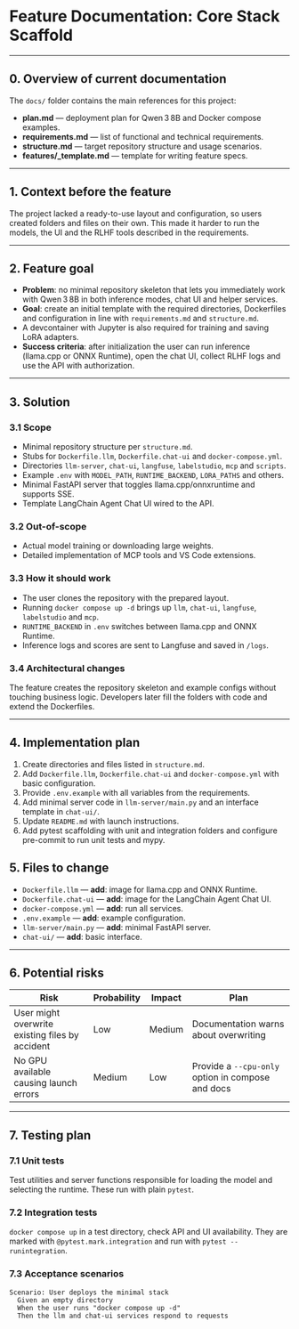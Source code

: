 # Feature Documentation: Core Stack Scaffold

---

## 0. Overview of current documentation
The `docs/` folder contains the main references for this project:
- **plan.md** — deployment plan for Qwen 3 8B and Docker compose examples.
- **requirements.md** — list of functional and technical requirements.
- **structure.md** — target repository structure and usage scenarios.
- **features/_template.md** — template for writing feature specs.

---

## 1. Context before the feature
The project lacked a ready-to-use layout and configuration, so users created folders and files on their own. This made it harder to run the models, the UI and the RLHF tools described in the requirements.

---

## 2. Feature goal
- **Problem**: no minimal repository skeleton that lets you immediately work with Qwen 3 8B in both inference modes, chat UI and helper services.
- **Goal**: create an initial template with the required directories, Dockerfiles and configuration in line with `requirements.md` and `structure.md`.
- A devcontainer with Jupyter is also required for training and saving LoRA adapters.
- **Success criteria**: after initialization the user can run inference (llama.cpp or ONNX Runtime), open the chat UI, collect RLHF logs and use the API with authorization.

---

## 3. Solution

### 3.1 Scope
- Minimal repository structure per `structure.md`.
- Stubs for `Dockerfile.llm`, `Dockerfile.chat-ui` and `docker-compose.yml`.
- Directories `llm-server`, `chat-ui`, `langfuse`, `labelstudio`, `mcp` and `scripts`.
- Example `.env` with `MODEL_PATH`, `RUNTIME_BACKEND`, `LORA_PATHS` and others.
- Minimal FastAPI server that toggles llama.cpp/onnxruntime and supports SSE.
- Template LangChain Agent Chat UI wired to the API.

### 3.2 Out-of-scope
- Actual model training or downloading large weights.
- Detailed implementation of MCP tools and VS Code extensions.

### 3.3 How it should work
- The user clones the repository with the prepared layout.
- Running `docker compose up -d` brings up `llm`, `chat-ui`, `langfuse`, `labelstudio` and `mcp`.
- `RUNTIME_BACKEND` in `.env` switches between llama.cpp and ONNX Runtime.
- Inference logs and scores are sent to Langfuse and saved in `/logs`.

### 3.4 Architectural changes
The feature creates the repository skeleton and example configs without touching business logic. Developers later fill the folders with code and extend the Dockerfiles.

---

## 4. Implementation plan
1. Create directories and files listed in `structure.md`.
2. Add `Dockerfile.llm`, `Dockerfile.chat-ui` and `docker-compose.yml` with basic configuration.
3. Provide `.env.example` with all variables from the requirements.
4. Add minimal server code in `llm-server/main.py` and an interface template in `chat-ui/`.
5. Update `README.md` with launch instructions.
6. Add pytest scaffolding with unit and integration folders and configure pre-commit to run unit tests and mypy.

## 5. Files to change
- `Dockerfile.llm` — **add**: image for llama.cpp and ONNX Runtime.
- `Dockerfile.chat-ui` — **add**: image for the LangChain Agent Chat UI.
- `docker-compose.yml` — **add**: run all services.
- `.env.example` — **add**: example configuration.
- `llm-server/main.py` — **add**: minimal FastAPI server.
- `chat-ui/` — **add**: basic interface.

---

## 6. Potential risks
| Risk | Probability | Impact | Plan |
|------|-------------|-------|------|
| User might overwrite existing files by accident | Low | Medium | Documentation warns about overwriting |
| No GPU available causing launch errors | Medium | Low | Provide a `--cpu-only` option in compose and docs |

---

## 7. Testing plan

### 7.1 Unit tests
Test utilities and server functions responsible for loading the model and selecting the runtime. These run with plain `pytest`.

### 7.2 Integration tests
`docker compose up` in a test directory, check API and UI availability. They are marked with `@pytest.mark.integration` and run with `pytest --runintegration`.

### 7.3 Acceptance scenarios
```gherkin
Scenario: User deploys the minimal stack
  Given an empty directory
  When the user runs "docker compose up -d"
  Then the llm and chat-ui services respond to requests
```
